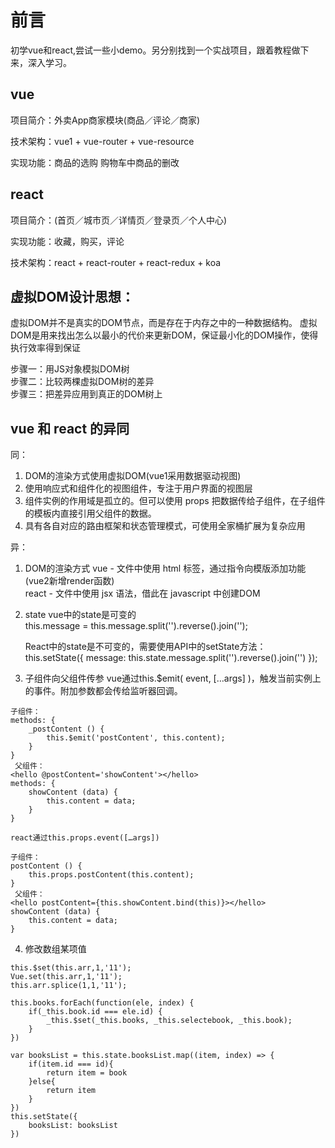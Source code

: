# 前言
初学vue和react,尝试一些小demo。另分别找到一个实战项目，跟着教程做下来，深入学习。

## vue
项目简介：外卖App商家模块(商品／评论／商家)

技术架构：vue1 + vue-router + vue-resource

实现功能：商品的选购 购物车中商品的删改

## react
项目简介：(首页／城市页／详情页／登录页／个人中心)

实现功能：收藏，购买，评论

技术架构：react + react-router + react-redux + koa

## 虚拟DOM设计思想：
虚拟DOM并不是真实的DOM节点，而是存在于内存之中的一种数据结构。 
虚拟DOM是用来找出怎么以最小的代价来更新DOM，保证最小化的DOM操作，使得执行效率得到保证  

步骤一：用JS对象模拟DOM树  
步骤二：比较两棵虚拟DOM树的差异  
步骤三：把差异应用到真正的DOM树上

## vue 和 react 的异同
同：
1. DOM的渲染方式使用虚拟DOM(vue1采用数据驱动视图)
2. 使用响应式和组件化的视图组件，专注于用户界面的视图层
3. 组件实例的作用域是孤立的。但可以使用 props 把数据传给子组件，在子组件的模板内直接引用父组件的数据。
4. 具有各自对应的路由框架和状态管理模式，可使用全家桶扩展为复杂应用

异：
1. DOM的渲染方式
	vue - 文件中使用 html 标签，通过指令向模版添加功能(vue2新增render函数)  
	react - 文件中使用 jsx 语法，借此在 javascript 中创建DOM

2. state
	vue中的state是可变的  
	this.message = this.message.split('').reverse().join('');

	React中的state是不可变的，需要使用API中的setState方法：  
	this.setState({ message: this.state.message.split('').reverse().join('') });

3. 子组件向父组件传参
	vue通过this.$emit( event, […args] )，触发当前实例上的事件。附加参数都会传给监听器回调。  
```
子组件：
methods: {
  	_postContent () {
		this.$emit('postContent', this.content);
  	}
}
 父组件：
<hello @postContent='showContent'></hello>
methods: {
  	showContent (data) {
  		this.content = data;
  	}
}
```
	react通过this.props.event([…args])
```
子组件：
postContent () {
	this.props.postContent(this.content);
}
 父组件：
<hello postContent={this.showContent.bind(this)}></hello>
showContent (data) {
	this.content = data;
}

```
4. 修改数组某项值
```
this.$set(this.arr,1,'11');
Vue.set(this.arr,1,'11');
this.arr.splice(1,1,'11');

this.books.forEach(function(ele, index) {
	if(_this.book.id === ele.id) {
		_this.$set(_this.books, _this.selectebook, _this.book);
	}
})
```
```					
var booksList = this.state.booksList.map((item, index) => {
	if(item.id === id){
		return item = book
	}else{
		return item
	}
})
this.setState({
	booksList: booksList
})
```